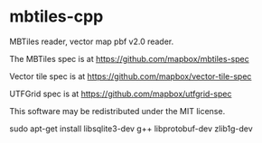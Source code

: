 # mbtiles-cpp
MBTiles reader, vector map pbf v2.0 reader.

The MBTiles spec is at https://github.com/mapbox/mbtiles-spec

Vector tile spec is at https://github.com/mapbox/vector-tile-spec

UTFGrid spec is at https://github.com/mapbox/utfgrid-spec

This software may be redistributed under the MIT license.

sudo apt-get install libsqlite3-dev g++ libprotobuf-dev zlib1g-dev

